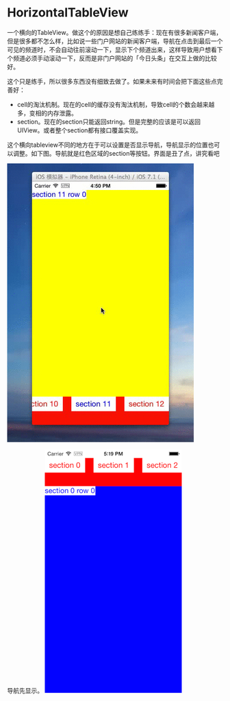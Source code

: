 HorizontalTableView
===================

一个横向的TableView。做这个的原因是想自己练练手：现在有很多新闻客户端，但是很多都不怎么样，比如说一些门户网站的新闻客户端，导航在点击到最后一个可见的频道时，不会自动往前滚动一下，显示下个频道出来，这样导致用户想看下个频道必须手动滚动一下，反而是非门户网站的「今日头条」在交互上做的比较好。

这个只是练手，所以很多东西没有细致去做了。如果未来有时间会把下面这些点完善好：

- cell的淘汰机制。现在的cell的缓存没有淘汰机制，导致cell的个数会越来越多，变相的内存泄露。
- section。现在的section只能返回string。但是完整的应该是可以返回UIView。或者整个section都有接口覆盖实现。


这个横向tableview不同的地方在于可以设置是否显示导航，导航显示的位置也可以调整。如下图。导航就是红色区域的section等按钮。界面是丑了点，讲究看吧

![Demo演示](https://raw.githubusercontent.com/chundong/HorizontalTableView/master/demo.gif)

导航先显示。
![导航在上面的](https://raw.githubusercontent.com/chundong/HorizontalTableView/master/demo.png)
